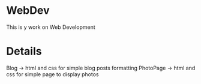 # WebDev
This is y work on Web Development

# Details
Blog -> html and css for simple blog posts formatting
PhotoPage -> html and css for simple page to display photos
